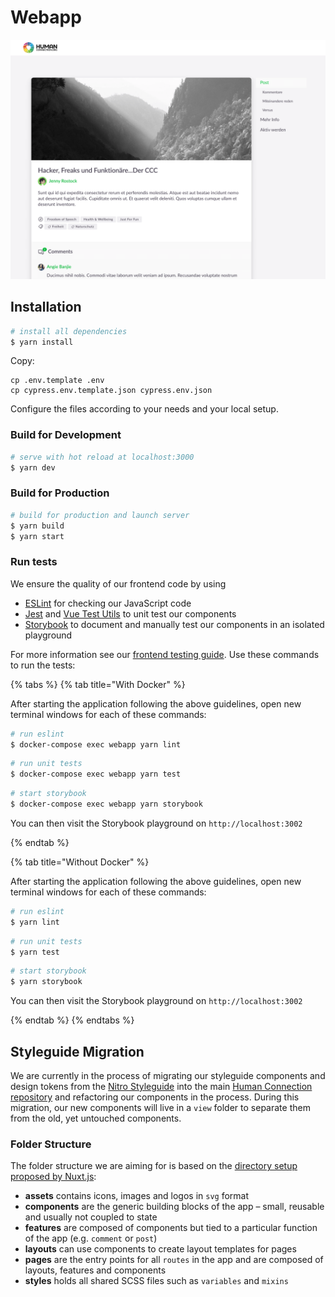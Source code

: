 # Webapp

![UI Screenshot](../.gitbook/assets/screenshot.png)

## Installation

```bash
# install all dependencies
$ yarn install
```

Copy:

```text
cp .env.template .env
cp cypress.env.template.json cypress.env.json
```

Configure the files according to your needs and your local setup.

### Build for Development

```bash
# serve with hot reload at localhost:3000
$ yarn dev
```

### Build for Production

```bash
# build for production and launch server
$ yarn build
$ yarn start
```

### Run tests

We ensure the quality of our frontend code by using
- [ESLint](https://eslint.org/) for checking our JavaScript code
- [Jest](https://jestjs.io/) and [Vue Test Utils](https://vue-test-utils.vuejs.org/) to unit test our components
- [Storybook](https://storybook.js.org/) to document and manually test our components in an isolated playground

For more information see our [frontend testing guide](testing.md). Use these commands to run the tests:

{% tabs %}
{% tab title="With Docker" %}

After starting the application following the above guidelines, open new terminal windows for each of these commands:

```bash
# run eslint
$ docker-compose exec webapp yarn lint
```

```bash
# run unit tests
$ docker-compose exec webapp yarn test
```

```bash
# start storybook
$ docker-compose exec webapp yarn storybook
```

You can then visit the Storybook playground on `http://localhost:3002`

{% endtab %}

{% tab title="Without Docker" %}

After starting the application following the above guidelines, open new terminal windows for each of these commands:

```bash
# run eslint
$ yarn lint
```

```bash
# run unit tests
$ yarn test
```

```bash
# start storybook
$ yarn storybook
```

You can then visit the Storybook playground on `http://localhost:3002`

{% endtab %}
{% endtabs %}

## Styleguide Migration

We are currently in the process of migrating our styleguide components and design tokens from the [Nitro Styleguide](https://github.com/Human-Connection/Nitro-Styleguide) into the main [Human Connection repository](https://github.com/Human-Connection/Human-Connection) and refactoring our components in the process. During this migration, our new components will live in a `view` folder to separate them from the old, yet untouched components.

### Folder Structure

The folder structure we are aiming for is based on the [directory setup proposed by Nuxt.js](https://nuxtjs.org/guide/directory-structure):

- **assets** contains icons, images and logos in `svg` format
- **components** are the generic building blocks of the app – small, reusable and usually not coupled to state
- **features** are composed of components but tied to a particular function of the app (e.g. `comment` or `post`)
- **layouts** can use components to create layout templates for pages
- **pages** are the entry points for all `routes` in the app and are composed of layouts, features and components
- **styles** holds all shared SCSS files such as `variables` and `mixins`
